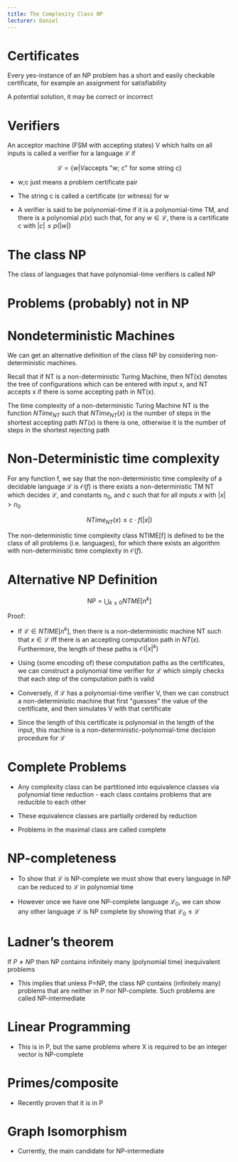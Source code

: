 ```yaml
---
title: The Complexity Class NP
lecturer: Daniel
---
```


# Certificates

Every yes-instance of an NP problem has a short and easily checkable
certificate, for example an assignment for satisfiability

<Definition name="Certificate">
A potential solution, it may be correct or incorrect
</Definition>

# Verifiers

<Definition name="Verifier">

An acceptor machine (FSM with accepting states) V which halts on all inputs is called a verifier for a language $\mathcal{L}$ if

$$
\mathcal{L}=\{w| V \text{accepts "w; c" for some string c}\}
$$

</Definition>

-   w;c just means a problem certificate pair

-   The string c is called a certificate (or witness) for w

-   A verifier is said to be polynomial-time if it is a polynomial-time
    TM, and there is a polynomial $p(x)$ such that, for any
    $w\in \mathcal{L}$, there is a certificate c with
    $|c|\leqslant p(|w|)$

# The class NP

<Definition name="NP">
The class of languages that have polynomial-time verifiers is called NP
</Definition>

<Problem name="Composite number" instance="A positive integer k" question="Are there integers $u,v>1$ such that $u\cdot v=k$"/>

<Problem name="Subset sum" instance="A collection of positive integers $S=\{a_1,...,a_k\}$ and a target integer t" question="Is there a subset $T\subseteq S$ such that $\sum_{i\in T}a_i=t$" />

# Problems (probably) not in NP

<Problem name="No Hamiltonian Cycle" instance="A graph G" question="Is it true that G has no Hamiltonian cycle?"/>

<Problem name="Checkers" instance="An integer n and a position in checkers on $n\times n$ board" question="Is it a winning position for white?"/>

# Nondeterministic Machines

We can get an alternative definition of the class NP by considering
non-deterministic machines.

Recall that if NT is a non-deterministic Turing Machine, then NT(x)
denotes the tree of configurations which can be entered with input x,
and NT accepts x if there is some accepting path in NT(x).

<Definition name="Time complexity">

The time complexity of a non-deterministic Turing Machine NT is the function $NTime_{NT}$ such that $NTime_{NT}(x)$ is the number of steps in the shortest accepting path $NT(x)$ is there is one, otherwise it is the number of steps in the shortest rejecting path

</Definition>

# Non-Deterministic time complexity

<Definition name="Non-deterministic time complexity">

For any function f, we say that the non-deterministic time complexity of a decidable language $\mathcal{L}$ is $\mathcal{O}(f)$ is there exists a non-deterministic TM NT which decides $\mathcal{L}$, and constants $n_0$, and $c$ such that for all inputs $x$ with $|x|>n_0$

$$
NTime_{NT}(x)\leqslant c\cdot f(|x|)
$$

</Definition>

<Definition name="Non-deterministic time complexity class">

The non-deterministic time complexity class NTIME[f] is defined to be the class of all problems (i.e. languages), for which there exists an algorithm with non-deterministic time complexity in $\mathcal{O}(f)$.

</Definition>

# Alternative NP Definition

$$
\mathrm{NP}=\bigcup_{k \geq 0} N T M E\left[n^{k}\right]
$$

Proof:

-   If $\mathcal{L}\in NTIME[n^k]$, then there is a non-deterministic
    machine NT such that $x\in\mathcal{L}$ iff there is an accepting
    computation path in $NT(x)$. Furthermore, the length of these paths
    is $\mathcal{O}(|x|^k)$

-   Using (some encoding of) these computation paths as the
    certificates, we can construct a polynomial time verifier for
    $\mathcal{L}$ which simply checks that each step of the computation
    path is valid

-   Conversely, if $\mathcal{L}$ has a polynomial-time verifier V, then
    we can construct a non-deterministic machine that first "guesses"
    the value of the certificate, and then simulates V with that
    certificate

-   Since the length of this certificate is polynomial in the length of
    the input, this machine is a non-deterministic-polynomial-time
    decision procedure for $\mathcal{L}$

# Complete Problems

-   Any complexity class can be partitioned into equivalence classes via
    polynomial time reduction - each class contains problems that are
    reducible to each other

-   These equivalence classes are partially ordered by reduction

-   Problems in the maximal class are called complete

# NP-completeness

-   To show that $\mathcal{L}$ is NP-complete we must show that every
    language in NP can be reduced to $\mathcal{L}$ in polynomial time

-   However once we have one NP-complete language $\mathcal{L}_0$, we
    can show any other language $\mathcal{L}$ is NP complete by showing
    that $\mathcal{L}_0\leqslant \mathcal{L}$

# Ladner’s theorem

<Theorem>

If $P\neq NP$ then NP contains infinitely many (polynomial time) inequivalent problems

</Theorem>

-   This implies that unless P=NP, the class NP contains (infinitely
    many) problems that are neither in P nor NP-complete. Such problems
    are called NP-intermediate

# Linear Programming

<Problem name="Linear Programming" instance="Integer vectors $V_i=(v_1^i,...,v_n^i), 1\leqslant i\leqslant m, D=(d_1,...,d_n), C=(c_1,...,c_n)$ and an integer B" question="Is there a rational vector $X=(x_1,...,x_n)$ such that $V_i\cdot X\leqslant d_i$ for all $1\leqslant i\leqslant m$ and such that $C\cdot X\geqslant B$"/>

-   This is in P, but the same problems where X is required to be an
    integer vector is NP-complete

# Primes/composite

<Problem name="Composite" instance="Positive integer K" question="Is K composite?"/>

-   Recently proven that it is in P

# Graph Isomorphism

<Problem name="Graph Isomorphism" instance="Two undirected graphs $G=(V_G,E_G)$ and $H=(V_H,E_H)$" question="Are G and H isomorphic, i.e., is there a bijection $f:V_G\rightarrow V_H$ such that $(u,v)\in E_G$ iff $(f(u),f(g))\in E_H$?"/>

-   Currently, the main candidate for NP-intermediate
